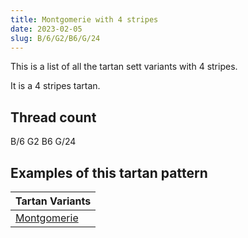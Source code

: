 ```yaml
---
title: Montgomerie with 4 stripes
date: 2023-02-05
slug: B/6/G2/B6/G/24
---
```

This is a list of all the tartan sett variants with 4 stripes.

It is a 4 stripes tartan.


## Thread count
B/6 G2 B6 G/24

## Examples of this tartan pattern

| Tartan Variants |
|---------------|
| [Montgomerie](/variants/b/6/g2/b6/g/24-b304080-g008000)||
